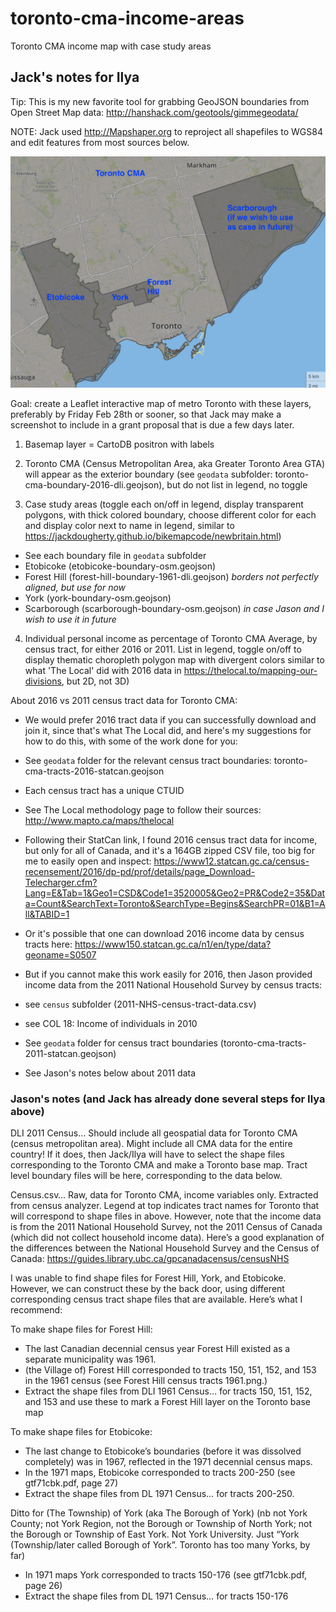 # toronto-cma-income-areas
Toronto CMA income map with case study areas

## Jack's notes for Ilya

Tip: This is my new favorite tool for grabbing GeoJSON boundaries from Open Street Map data: http://hanshack.com/geotools/gimmegeodata/

NOTE: Jack used http://Mapshaper.org to reproject all shapefiles to WGS84 and edit features from most sources below.

![concept map](concept-map.png)

Goal: create a Leaflet interactive map of metro Toronto with these layers, preferably by Friday Feb 28th or sooner, so that Jack may make a screenshot to include in a grant proposal that is due a few days later.

1) Basemap layer = CartoDB positron with labels

2) Toronto CMA (Census Metropolitan Area, aka Greater Toronto Area GTA) will appear as the exterior boundary (see `geodata` subfolder: toronto-cma-boundary-2016-dli.geojson), but do not list in legend, no toggle

3) Case study areas (toggle each on/off in legend, display transparent polygons, with thick colored boundary, choose different color for each and display color next to name in legend, similar to https://jackdougherty.github.io/bikemapcode/newbritain.html)
  - See each boundary file in `geodata` subfolder
  - Etobicoke (etobicoke-boundary-osm.geojson)
  - Forest Hill (forest-hill-boundary-1961-dli.geojson) *borders not perfectly aligned, but use for now*
  - York (york-boundary-osm.geojson)
  - Scarborough (scarborough-boundary-osm.geojson) *in case Jason and I wish to use it in future*

4) Individual personal income as percentage of Toronto CMA Average, by census tract, for either 2016 or 2011. List in legend, toggle on/off to display thematic choropleth polygon map with divergent colors similar to what 'The Local' did with 2016 data in https://thelocal.to/mapping-our-divisions, but 2D, not 3D)

About 2016 vs 2011 census tract data for Toronto CMA:

- We would prefer 2016 tract data if you can successfully download and join it, since that's what The Local did, and here's my suggestions for how to do this, with some of the work done for you:
- See `geodata` folder for the relevant census tract boundaries: toronto-cma-tracts-2016-statcan.geojson
- Each census tract has a unique CTUID
- See The Local methodology page to follow their sources: http://www.mapto.ca/maps/thelocal
- Following their StatCan link, I found 2016 census tract data for income, but only for all of Canada, and it's a 164GB zipped CSV file, too big for me to easily open and inspect: https://www12.statcan.gc.ca/census-recensement/2016/dp-pd/prof/details/page_Download-Telecharger.cfm?Lang=E&Tab=1&Geo1=CSD&Code1=3520005&Geo2=PR&Code2=35&Data=Count&SearchText=Toronto&SearchType=Begins&SearchPR=01&B1=All&TABID=1
- Or it's possible that one can download 2016 income data by census tracts here: https://www150.statcan.gc.ca/n1/en/type/data?geoname=S0507

- But if you cannot make this work easily for 2016, then Jason provided income data from the 2011 National Household Survey by census tracts:
- see `census` subfolder (2011-NHS-census-tract-data.csv)
- see COL 18: Income of individuals in 2010
- See `geodata` folder for census tract boundaries (toronto-cma-tracts-2011-statcan.geojson)
- See Jason's notes below about 2011 data

### Jason's notes (and Jack has already done several steps for Ilya above)

DLI 2011 Census… Should include all geospatial data for Toronto CMA (census metropolitan area). Might include all CMA data for the entire country! If it does, then Jack/Ilya will have to select the shape files corresponding to the Toronto CMA and make a Toronto base map. Tract level boundary files will be here, corresponding to the data below.

Census.csv… Raw, data for Toronto CMA, income variables only. Extracted from census analyzer. Legend at top indicates tract names for Toronto that will correspond to shape files in above.
However, note that the income data is from the 2011 National Household Survey, not the 2011 Census of Canada (which did not collect household income data). Here’s a good explanation of the differences between the National Household Survey and the Census of Canada: https://guides.library.ubc.ca/gpcanadacensus/censusNHS

I was unable to find shape files for Forest Hill, York, and Etobicoke. However, we can construct these by the back door, using different corresponding census tract shape files that are available. Here’s what I recommend:

To make shape files for Forest Hill:
-	The last Canadian decennial census year Forest Hill existed as a separate municipality was 1961.
-	(the Village of) Forest Hill corresponded to tracts 150, 151, 152, and 153 in the 1961 census (see Forest Hill census tracts 1961.png.)
-	Extract the shape files from DLI 1961 Census… for tracts 150, 151, 152, and 153 and use these to mark a Forest Hill layer on the Toronto base map

To make shape files for Etobicoke:
-	The last change to Etobicoke’s boundaries (before it was dissolved completely) was in 1967, reflected in the 1971 decennial census maps.
-	In the 1971 maps, Etobicoke corresponded to tracts 200-250 (see gtf71cbk.pdf, page 27)
-	Extract the shape files from DL 1971 Census… for tracts 200-250.

Ditto for (The Township) of York (aka The Borough of York) (nb not York County; not York Region, not the Borough or Township of North York; not the Borough or Township of East York. Not York University. Just “York (Township/later called Borough of York”. Toronto has too many Yorks, by far)
-	In 1971 maps York corresponded to tracts 150-176 (see gtf71cbk.pdf, page 26)
-	Extract the shape files from DL 1971 Census… for tracts 150-176
